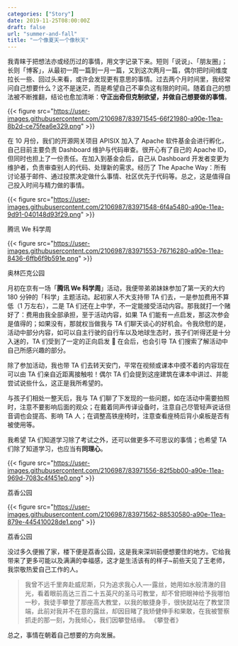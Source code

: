 ```yaml
---
categories: ["Story"]
date: 2019-11-25T08:00:00Z
draft: false
url: "summer-and-fall"
title: "一个像夏天一个像秋天"
---
```


我青睐于把想法亦或经历过的事情，用文字记录下来。短则「说说」、「朋友圈」；长则「博客」，从最初一周一篇到一月一篇，又到这次两月一篇，偶尔把时间维度拉长一些、回过头来看，或许会发现更有意思的事情。过去两个月时间里，我经常问自己想要什么？这不是迷茫，而是希望自己不辜负这有限的时间。随着自己的想法被不断推翻，结论也愈加清晰：**守正出奇但克制欲望，并做自己想要做的事情**。

{{< figure src="https://user-images.githubusercontent.com/2106987/83971545-66f21980-a90e-11ea-8b2d-ce75fea6e329.png" >}}

在 10 月份，我们的开源网关项目 APISIX 加入了 Apache 软件基金会进行孵化，自己目前主要负责 Dashboard 维护与代码审查。很开心有了自己的 Apache ID，但同时也担上了一份责任。在加入到基金会后，自己从 Dashboard 开发者变更为维护者，负责审查别人的代码、处理新的需求。经历了 The Apache Way：所有讨论基于邮件、通过投票决定做什么事情、社区优先于代码等。总之，这是值得自己投入时间与精力做的事情。

{{< figure src="https://user-images.githubusercontent.com/2106987/83971548-6f4a5480-a90e-11ea-9d91-040148d93f29.png" >}}

腾讯 We 科学周

{{< figure src="https://user-images.githubusercontent.com/2106987/83971553-76716280-a90e-11ea-8436-6ffb6f9b591e.png" >}}

奥林匹克公园

月初在京有一场「**腾讯 We 科学周**」活动，我便带弟弟妹妹参加了第一天的大约 180 分钟的「科学」主题活动。起初家人不大支持带 TA 们去，一是参加费用不算低（1 万左右），二是 TA 们还在上中学，不一定能接受活动内容。那我就打一个赌好了：费用由我全部承担，至于活动内容，如果 TA 们能有一点启发，那这次参会是值得的；如果没有，那就权当做我与 TA 们聊天谈心的好机会。令我欣慰的是，活动中部分内容，如可以自主行驶的自行车以及地球生态时，孩子们听得还是十分入迷的，TA 们受到了一定的正向启发 🙂 在会后，也会引导 TA 们搜索了解活动中自己所感兴趣的部分。

除了参加活动，我也带 TA 们去转天安门，平常在视频或课本中摸不着的内容现在可以由 TA 们亲自近距离接触啦！偶尔 TA 们会提到这座建筑在课本中讲过、并能尝试说些什么，这正是我所希望的。

与孩子们相处一整天后，我与 TA 们聊了下发现的一些问题，如在活动中需要拍照时，注意不要影响后面的观众；在戴着同声传译设备时，注意自己尽管轻声说话但音调也会提高、影响 TA 人；在调整高铁座椅时，注意查看座椅后背小桌板是否有被使用等。

我希望 TA 们知道学习除了考试之外，还可以做更多不可思议的事情；也希望 TA 们除了知道学习，也应当有**同理心**。

{{< figure src="https://user-images.githubusercontent.com/2106987/83971556-82f5bb00-a90e-11ea-969d-7083c4f451e0.png" >}}

荔香公园

{{< figure src="https://user-images.githubusercontent.com/2106987/83971562-88530580-a90e-11ea-879e-445410028de1.png" >}}

荔香公园

没过多久便搬了家，楼下便是荔香公园，这是我来深圳前便想要住的地方。它给我带来了更多可能以及满满的幸福感，这才是生活该有的样子~前些天见了王老师，我崇敬热爱自己工作的人。

> 我曾不远千里奔赴威尼斯，只为追求我心人—-露丝，她用如水般清澈的目光，看着眼前高达三百二十五英尺的圣马可教堂，却不曾把眼神给予我哪怕一秒，我徒手攀登了那座高大教堂，以我的敏捷身手，很快就站在了教堂顶端，此前对我并不在意的露丝，却因目睹了我矫健伸手和果敢，在我被警察抓走的那一刻，为我倾心，我们因攀登结缘。 《攀登者》

总之，事情在朝着自己想要的方向发展。
